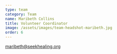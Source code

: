 ```yaml
---
type: team
category: Team
name: Maribeth Collins
title: Volunteer Coordinator
image: /assets/images/team-headshot-maribeth.jpg
order: 6
---
```


<maribeth@seekhealing.org>